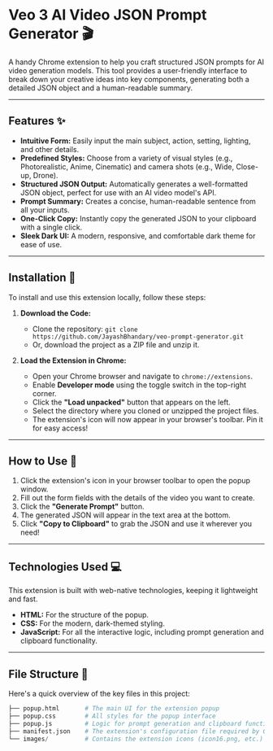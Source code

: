 # Veo 3 AI Video JSON Prompt Generator 🎬

A handy Chrome extension to help you craft structured JSON prompts for AI video generation models. This tool provides a user-friendly interface to break down your creative ideas into key components, generating both a detailed JSON object and a human-readable summary.



---

## Features ✨

* **Intuitive Form:** Easily input the main subject, action, setting, lighting, and other details.
* **Predefined Styles:** Choose from a variety of visual styles (e.g., Photorealistic, Anime, Cinematic) and camera shots (e.g., Wide, Close-up, Drone).
* **Structured JSON Output:** Automatically generates a well-formatted JSON object, perfect for use with an AI video model's API.
* **Prompt Summary:** Creates a concise, human-readable sentence from all your inputs.
* **One-Click Copy:** Instantly copy the generated JSON to your clipboard with a single click.
* **Sleek Dark UI:** A modern, responsive, and comfortable dark theme for ease of use.

---

## Installation 🚀

To install and use this extension locally, follow these steps:

1.  **Download the Code:**
    * Clone the repository: `git clone https://github.com/JayashBhandary/veo-prompt-generator.git`
    * Or, download the project as a ZIP file and unzip it.

2.  **Load the Extension in Chrome:**
    * Open your Chrome browser and navigate to `chrome://extensions`.
    * Enable **Developer mode** using the toggle switch in the top-right corner.
    * Click the **"Load unpacked"** button that appears on the left.
    * Select the directory where you cloned or unzipped the project files.
    * The extension's icon will now appear in your browser's toolbar. Pin it for easy access!

---

## How to Use 📝

1.  Click the extension's icon in your browser toolbar to open the popup window.
2.  Fill out the form fields with the details of the video you want to create.
3.  Click the **"Generate Prompt"** button.
4.  The generated JSON will appear in the text area at the bottom.
5.  Click **"Copy to Clipboard"** to grab the JSON and use it wherever you need!

---

## Technologies Used 💻

This extension is built with web-native technologies, keeping it lightweight and fast.

* **HTML:** For the structure of the popup.
* **CSS:** For the modern, dark-themed styling.
* **JavaScript:** For all the interactive logic, including prompt generation and clipboard functionality.

---

## File Structure 📂

Here's a quick overview of the key files in this project:
```python
├── popup.html       # The main UI for the extension popup
├── popup.css        # All styles for the popup interface
├── popup.js         # Logic for prompt generation and clipboard functionality
├── manifest.json    # The extension's configuration file required by Chrome
└── images/          # Contains the extension icons (icon16.png, etc.)
```
